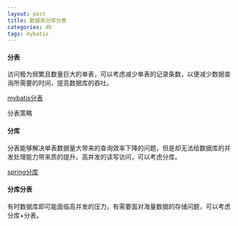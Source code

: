 ```yaml
---
layout: post
title: 数据库分库分表
categories: db
tags: mybatis 
---
```


#### 分表
访问极为频繁且数量巨大的单表，可以考虑减少单表的记录条数，以便减少数据查询所需要的时间，提高数据库的吞吐。

[mybatis分表](/2015/12/28/mybatis_tables)

分表策略

#### 分库
分表能够解决单表数据量大带来的查询效率下降的问题，但是却无法给数据库的并发处理能力带来质的提升。高并发的读写访问，可以考虑分库。

[spring分库](/2015/12/28/spring_databases)

#### 分库分表
有时数据库即可能面临高并发的压力，有需要面对海量数据的存储问题，可以考虑分库+分表。